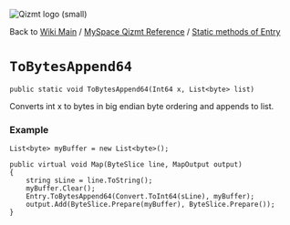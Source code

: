 <a href='Hidden comment: Image:'></a><img src='http://qizmt.googlecode.com/svn/wiki/images/Qizmt_logo_small.png' alt='Qizmt logo (small)' />

Back to <a href='Hidden comment: Link:'></a>[Wiki Main](Main.md) / [MySpace Qizmt Reference](MySpaceQizmtReference.md) / [Static methods of Entry](MySpaceQizmtReferenceEntryStaticMethods.md)



# `ToBytesAppend64` #
`public static void ToBytesAppend64(Int64 x, List<byte> list)`

Converts int x to bytes in big endian byte ordering and appends to list.

### Example ###
```
List<byte> myBuffer = new List<byte>();

public virtual void Map(ByteSlice line, MapOutput output)
{
    string sLine = line.ToString();
    myBuffer.Clear();
    Entry.ToBytesAppend64(Convert.ToInt64(sLine), myBuffer);
    output.Add(ByteSlice.Prepare(myBuffer), ByteSlice.Prepare());
} 
```
